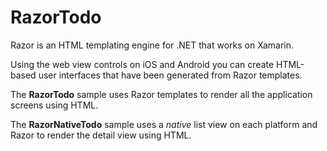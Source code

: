 RazorTodo
=========

Razor is an HTML templating engine for .NET that works on Xamarin.

Using the web view controls on iOS and Android you can create HTML-based user interfaces that have been generated from Razor templates.

The **RazorTodo** sample uses Razor templates to render all the application screens using HTML.

The **RazorNativeTodo** sample uses a *native* list view on each platform and Razor to render the detail view using HTML.